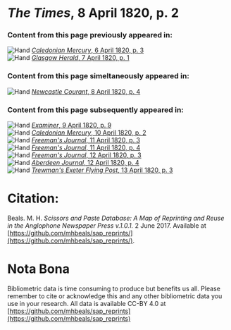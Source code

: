 # *The Times*, 8 April 1820, p. 2  
  
### Content from this page previously appeared in:  
![Hand](http://scissorsandpaste.net/wp-content/uploads/2017/06/smallhandpointer.png) [*Caledonian Mercury*, 6 April 1820, p. 3](https://mhbeals.github.io/sap_html/Caledonian-Mercury/Caledonian-Mercury-6-April-1820-p-3)  
![Hand](http://scissorsandpaste.net/wp-content/uploads/2017/06/smallhandpointer.png) [*Glasgow Herald*, 7 April 1820, p. 1](https://mhbeals.github.io/sap_html/Glasgow-Herald/Glasgow-Herald-7-April-1820-p-1)  
  
### Content from this page simeltaneously appeared in:  
![Hand](http://scissorsandpaste.net/wp-content/uploads/2017/06/smallhandpointer.png) [*Newcastle Courant*, 8 April 1820, p. 4](https://mhbeals.github.io/sap_html/Newcastle-Courant/Newcastle-Courant-8-April-1820-p-4)  
  
### Content from this page subsequently appeared in:  
![Hand](http://scissorsandpaste.net/wp-content/uploads/2017/06/smallhandpointer.png) [*Examiner*, 9 April 1820, p. 9](https://mhbeals.github.io/sap_html/Examiner/Examiner-9-April-1820-p-9)  
![Hand](http://scissorsandpaste.net/wp-content/uploads/2017/06/smallhandpointer.png) [*Caledonian Mercury*, 10 April 1820, p. 2](https://mhbeals.github.io/sap_html/Caledonian-Mercury/Caledonian-Mercury-10-April-1820-p-2)  
![Hand](http://scissorsandpaste.net/wp-content/uploads/2017/06/smallhandpointer.png) [*Freeman's Journal*, 11 April 1820, p. 3](https://mhbeals.github.io/sap_html/Freeman's-Journal/Freeman's-Journal-11-April-1820-p-3)  
![Hand](http://scissorsandpaste.net/wp-content/uploads/2017/06/smallhandpointer.png) [*Freeman's Journal*, 11 April 1820, p. 4](https://mhbeals.github.io/sap_html/Freeman's-Journal/Freeman's-Journal-11-April-1820-p-4)  
![Hand](http://scissorsandpaste.net/wp-content/uploads/2017/06/smallhandpointer.png) [*Freeman's Journal*, 12 April 1820, p. 3](https://mhbeals.github.io/sap_html/Freeman's-Journal/Freeman's-Journal-12-April-1820-p-3)  
![Hand](http://scissorsandpaste.net/wp-content/uploads/2017/06/smallhandpointer.png) [*Aberdeen Journal*, 12 April 1820, p. 4](https://mhbeals.github.io/sap_html/Aberdeen-Journal/Aberdeen-Journal-12-April-1820-p-4)  
![Hand](http://scissorsandpaste.net/wp-content/uploads/2017/06/smallhandpointer.png) [*Trewman's Exeter Flying Post*, 13 April 1820, p. 3](https://mhbeals.github.io/sap_html/Trewman's-Exeter-Flying-Post/Trewman's-Exeter-Flying-Post-13-April-1820-p-3)  


# Citation: 

Beals. M. H. *Scissors and Paste Database: A Map of Reprinting and Reuse in the Anglophone Newspaper Press v.1.0.1.* 2 June 2017. Available at [https://github.com/mhbeals/sap_reprints/](https://github.com/mhbeals/sap_reprints/). 

# Nota Bona

Bibliometric data is time consuming to produce but benefits us all. Please remember to cite or acknowledge this and any other bibliometric data you use in your research. All data is available CC-BY 4.0 at [https://github.com/mhbeals/sap_reprints](https://github.com/mhbeals/sap_reprints)
